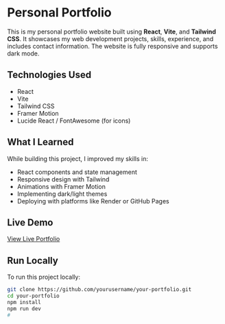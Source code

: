 # Personal Portfolio 

This is my personal portfolio website built using **React**, **Vite**, and **Tailwind CSS**. It showcases my web development projects, skills, experience, and includes contact information. The website is fully responsive and supports dark mode.

## Technologies Used

- React
- Vite
- Tailwind CSS
- Framer Motion
- Lucide React / FontAwesome (for icons)

## What I Learned

While building this project, I improved my skills in:
- React components and state management
- Responsive design with Tailwind
- Animations with Framer Motion
- Implementing dark/light themes
- Deploying with platforms like Render or GitHub Pages

## Live Demo

 [View Live Portfolio](https://vercel.com/havollierjons-projects/erjonhavolli)

## Run Locally

To run this project locally:

```bash
git clone https://github.com/yourusername/your-portfolio.git
cd your-portfolio
npm install
npm run dev
#
